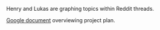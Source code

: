 Henry and Lukas are graphing topics within Reddit threads.

[Google document](https://docs.google.com/document/d/1G5zbukN0OtcKH5UyPtXT-pBBAeXG63vQhJK21bpAAaY/edit#heading=h.h788hky8bvz5) overviewing project plan.
